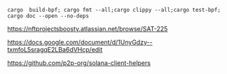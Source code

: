 







```
cargo  build-bpf; cargo fmt --all;cargo clippy --all;cargo test-bpf; cargo doc --open --no-deps
```


https://nftprojectsboosty.atlassian.net/browse/SAT-225


https://docs.google.com/document/d/1UnyGdzy--txmfoL5sragqE2LBa6dVHcp/edit


https://github.com/p2p-org/solana-client-helpers